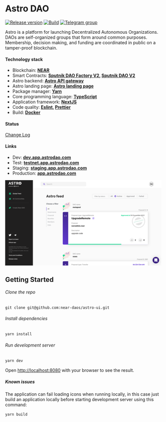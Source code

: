 # Astro DAO

[![Release version](https://img.shields.io/github/v/release/near-daos/astro-ui)](https://github.com/near-daos/astro-ui/releases/)
[![Build](https://github.com/near-daos/astro-ui/actions/workflows/build-deploy.yaml/badge.svg)](https://github.com/near-daos/astro-ui/actions/workflows/build-deploy.yaml)
[![Telegram group](https://img.shields.io/badge/-Telegram%20group-blue)](https://t.me/astro_near)

Astro is a platform for launching Decentralized Autonomous Organizations. DAOs are self-organized groups that form around common purposes. Membership, decision making, and funding are coordinated in public on a tamper-proof blockchain.

#### Technology stack

- Blockchain: **[NEAR](https://near.org/)**
- Smart Contracts: **[Sputnik DAO Factory V2](https://github.com/near-daos/sputnik-dao-contract/tree/main/sputnikdao-factory2), [Sputnik DAO V2](https://github.com/near-daos/sputnik-dao-contract/tree/main/sputnikdao2)**
- Astro backend: **[Astro API gateway](https://github.com/near-daos/astro-api-gateway)**
- Astro landing page: **[Astro landing page](https://github.com/near-daos/astro-ui-landing)**
- Package manager: **[Yarn](https://yarnpkg.com/)**
- Core programming language: **[TypeScript](https://www.typescriptlang.org/)**
- Application framework: **[NextJS](https://nextjs.org/)**
- Code quality: **[Eslint](https://eslint.org/), [Prettier](https://prettier.io/)**
- Build: **[Docker](https://www.docker.com/)**

#### Status

[Change Log](https://github.com/near-daos/astro-ui/releases/latest)

#### Links

- Dev: **[dev.app.astrodao.com](https://dev.app.astrodao.com/all/daos)**
- Test: **[testnet.app.astrodao.com](https://testnet.app.astrodao.com/all/daos)**
- Staging: **[staging.app.astrodao.com](https://staging.app.astrodao.com/all/daos)**
- Production: **[app.astrodao.com](https://app.astrodao.com/all/daos)**

![img.png](img.png)

## Getting Started

###### Clone the repo

```
git clone git@github.com:near-daos/astro-ui.git
```

###### Install dependencies

```bash
yarn install
```

###### Run development server

```bash
yarn dev
```

Open [http://localhost:8080](http://localhost:8080) with your browser to see the result.

##### Known issues

The application can fail loading icons when running locally, in this case just build an application locally before starting development server using this command:

```
yarn build
```
